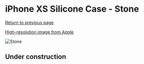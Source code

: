 # iPhone XS Silicone Case - Stone

[Return to previous page](/iphone_x)

[High-resolution image from Apple](https://store.storeimages.cdn-apple.com/8756/as-images.apple.com/is/MRWD2?wid=4500&hei=4500&fmt=png)

<div style="width: 512px"><img src="/almost_uncompressed/MRWD2.webp" alt="Stone"></div>

## Under construction
